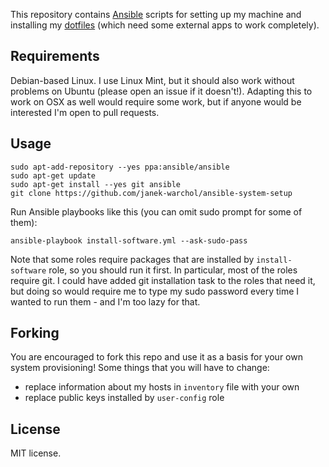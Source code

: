 This repository contains [Ansible](http://docs.ansible.com/) scripts for
setting up my machine and installing my
[dotfiles](https://github.com/jan-warchol/my-dotfiles) (which need some
external apps to work completely).



Requirements
------------

Debian-based Linux.  I use Linux Mint, but it should also work without
problems on Ubuntu (please open an issue if it doesn't!).
Adapting this to work on OSX as well would require some work, but if anyone
would be interested I'm open to pull requests.



Usage
-----

    sudo apt-add-repository --yes ppa:ansible/ansible
    sudo apt-get update
    sudo apt-get install --yes git ansible
    git clone https://github.com/janek-warchol/ansible-system-setup

Run Ansible playbooks like this (you can omit sudo prompt for some of them):

    ansible-playbook install-software.yml --ask-sudo-pass

Note that some roles require packages that are installed by `install-software`
role, so you should run it first.  In particular, most of the roles require git.
I could have added git installation task to the roles that need it, but doing
so would require me to type my sudo password every time I wanted to run them -
and I'm too lazy for that.



Forking
-------

You are encouraged to fork this repo and use it as a basis for your own system
provisioning!  Some things that you will have to change:

- replace information about my hosts in `inventory` file with your own
- replace public keys installed by `user-config` role



License
-------

MIT license.

